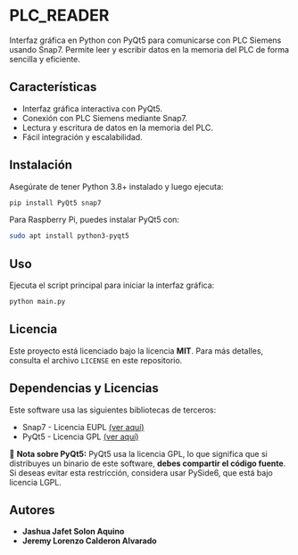 # PLC_READER
Interfaz gráfica en Python con PyQt5 para comunicarse con PLC Siemens usando Snap7. Permite leer y escribir datos en la memoria del PLC de forma sencilla y eficiente.

## Características
- Interfaz gráfica interactiva con PyQt5.
- Conexión con PLC Siemens mediante Snap7.
- Lectura y escritura de datos en la memoria del PLC.
- Fácil integración y escalabilidad.

## Instalación
Asegúrate de tener Python 3.8+ instalado y luego ejecuta:

```bash
pip install PyQt5 snap7
```

Para Raspberry Pi, puedes instalar PyQt5 con:

```bash
sudo apt install python3-pyqt5
```

## Uso
Ejecuta el script principal para iniciar la interfaz gráfica:

```bash
python main.py
```

## Licencia
Este proyecto está licenciado bajo la licencia **MIT**. Para más detalles, consulta el archivo `LICENSE` en este repositorio.

## Dependencias y Licencias
Este software usa las siguientes bibliotecas de terceros:

- Snap7 - Licencia EUPL [(ver aquí)](https://github.com/klemenzagar/snap7)  
- PyQt5 - Licencia GPL [(ver aquí)](https://riverbankcomputing.com/software/pyqt/license)  

📌 **Nota sobre PyQt5:** PyQt5 usa la licencia GPL, lo que significa que si distribuyes un binario de este software, **debes compartir el código fuente**. Si deseas evitar esta restricción, considera usar PySide6, que está bajo licencia LGPL.

## Autores
- **Jashua Jafet Solon Aquino**
- **Jeremy Lorenzo Calderon Alvarado**


